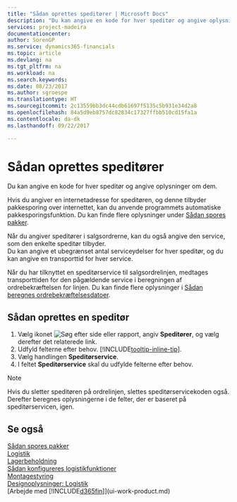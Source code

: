 ```yaml
---
title: "Sådan oprettes speditører | Microsoft Docs"
description: "Du kan angive en kode for hver speditør og angive oplysninger om dem."
services: project-madeira
documentationcenter: 
author: SorenGP
ms.service: dynamics365-financials
ms.topic: article
ms.devlang: na
ms.tgt_pltfrm: na
ms.workload: na
ms.search.keywords: 
ms.date: 08/23/2017
ms.author: sgroespe
ms.translationtype: HT
ms.sourcegitcommit: 2c13559bb3dc44cdb61697f5135c5b931e34d2a8
ms.openlocfilehash: 84a5d9eb8757dc82834c17327ffbb510cd15fa1a
ms.contentlocale: da-dk
ms.lasthandoff: 09/22/2017

---
```

# <a name="how-to-set-up-shipping-agents"></a>Sådan oprettes speditører
Du kan angive en kode for hver speditør og angive oplysninger om dem.  

Hvis du angiver en internetadresse for speditøren, og denne tilbyder pakkesporing over internettet, kan du anvende programmets automatiske pakkesporingsfunktion. Du kan finde flere oplysninger under [Sådan spores pakker](sales-how-track-packages.md).

Når du angiver speditører i salgsordrerne, kan du også angive den service, som den enkelte speditør tilbyder.  
Du kan angive et ubegrænset antal serviceydelser for hver speditør, og du kan angive en transporttid for hver service.  

Når du har tilknyttet en speditørservice til salgsordrelinjen, medtages transporttiden for den pågældende service i beregningen af ordrebekræftelsen for linjen. Du kan finde flere oplysninger i [Sådan beregnes ordrebekræftelsesdatoer](sales-how-to-calculate-order-promising-dates.md).

## <a name="to-set-up-a-shipping-agent"></a>Sådan oprettes en speditør  
1.  Vælg ikonet ![Søg efter side eller rapport](media/ui-search/search_small.png "Ikonet Søg efter side eller rapport"), angiv **Speditører**, og vælg derefter det relaterede link.  
2.  Udfyld felterne efter behov. [!INCLUDE[tooltip-inline-tip](includes/tooltip-inline-tip_md.md)].  
3.  Vælg handlingen **Speditørservice**.
4. I feltet **Speditørservice** skal du udfylde felterne efter behov.

> [!NOTE]  
>  Hvis du sletter speditøren på ordrelinjen, slettes speditørservicekoden også. Derefter beregnes oplysningerne i de felter, der er baseret på speditørservicen, igen.  

## <a name="see-also"></a>Se også
[Sådan spores pakker](sales-how-track-packages.md)    
[Logistik](warehouse-manage-warehouse.md)  
[Lagerbeholdning](inventory-manage-inventory.md)  
[Sådan konfigureres logistikfunktioner](warehouse-setup-warehouse.md)     
[Montagestyring](assembly-assemble-items.md)    
[Designoplysninger: Logistik](design-details-warehouse-management.md)  
[Arbejde med [!INCLUDE[d365fin](includes/d365fin_md.md)]](ui-work-product.md)  

